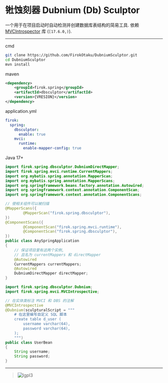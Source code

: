 # 𬭊蚀刻器 Dubnium (Db) Sculptor

一个用于在项目启动时自动检测并创建数据库表结构的简易工具.
依赖 [MVCIntrospector](https://github.com/FirokOtaku/MVCIntrospector) 库 (`[17.6.0,)`).

----

cmd

```bash
git clone https://github.com/FirokOtaku/DubniumSculptor.git
cd DubniumSculptor
mvn install
```

maven

```xml
<dependency>
    <groupId>firok.spring</groupId>
    <artifactId>dbsculptor</artifactId>
    <version>{VRESION}</version>
</dependency>
```

application.yml

```yaml
firok:
  spring:
    dbsculptor:
      enable: true
    mvci:
      runtime:
        enable-mapper-config: true
```

Java 17+

```java
import firok.spring.dbsculptor.DubniumDirectMapper;
import firok.spring.mvci.runtime.CurrentMappers;
import org.mybatis.spring.annotation.MapperScan;
import org.mybatis.spring.annotation.MapperScans;
import org.springframework.beans.factory.annotation.Autowired;
import org.springframework.context.annotation.ComponentScan;
import org.springframework.context.annotation.ComponentScans;

// 使相关组件可以被扫描
@MapperScans({
		@MapperScan("firok.spring.dbsculptor"),
})
@ComponentScans({
		@ComponentScan("firok.spring.mvci.runtime"),
		@ComponentScan("firok.spring.dbsculptor"),
})
public class AnySpringApplication
{
	// 保证项目里有这两个实例,
	// 且名为 currentMappers 和 directMapper
	@Autowired
	CurrentMappers currentMappers;
	@Autowired
	DubniumDirectMapper directMapper;
}
```

```java
import firok.spring.dbsculptor.Dubnium;
import firok.spring.mvci.MVCIntrospective;

// 在实体类标注 MVCI 和 DBS 的注解
@MVCIntrospective
@Dubnium(sculpturalScript = """
    # 在这里编写自定义 SQL 脚本
    create table d_user (
        username varchar(64),
        password varchar(64),
    );
    """)
public class UserBean
{
    String username;
    String password;
}
```

----

> ![lgpl3](https://www.gnu.org/graphics/lgplv3-147x51.png)
